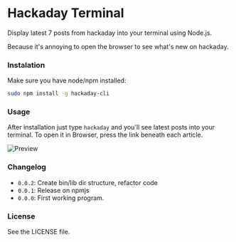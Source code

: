 Hackaday Terminal
=============

Display latest 7 posts from hackaday into your terminal using Node.js.

Because it's annoying to open the browser to see what's new on hackaday.

### Instalation
Make sure you have node/npm installed:

```sh
sudo npm install -g hackaday-cli
```

### Usage
After installation just type ```hackaday``` and you'll see latest posts into your terminal.
To open it in Browser, press the link beneath each article.

![Preview](http://i.imgur.com/SpcTx2s.png)

### Changelog

  - `0.0.2`: Create bin/lib dir structure, refactor code
  - `0.0.1`: Release on npmjs
  - `0.0.0`: First working program.

### License
See the LICENSE file.
